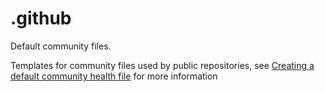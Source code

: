 # .github
Default community files.

Templates for community files used by public repositories, see [Creating a default community health file](https://docs.github.com/en/communities/setting-up-your-project-for-healthy-contributions/creating-a-default-community-health-file) for more information

